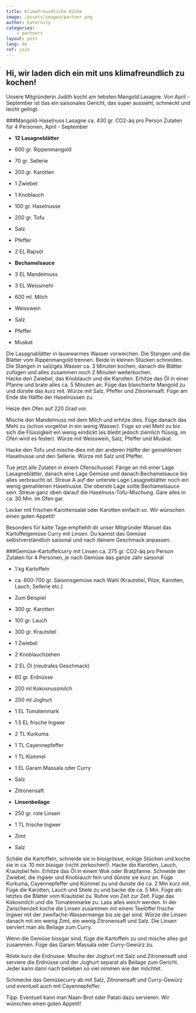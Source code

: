 ```yaml
---
title: Klimafreundliche Küche
image: /assets/images/partner.png
author: Eaternity
categories:
    - partners
layout: post
lang: de
ref: join
---
```


## Hi, wir laden dich ein mit uns klimafreundlich zu kochen!

Unsere Mitgründerin Judith kocht am liebsten Mangold Lasagne. Von April - September ist das ein saisonales Gericht, das super aussieht, schmeckt und leicht gelingt.

###Mangold-Haselnuss Lasagne	ca. 430 gr. CO2-äq pro Person
Zutaten für 4 Personen, April - September

- __12 Lasagneblätter__
- 600 gr. Rippenmangold
- 70 gr. Sellerie
- 200 gr. Karotten
- 1 Zwiebel
- 1 Knoblauch
- 100 gr. Haselnusse
- 200 gr. Tofu
- Salz
- Pfeffer
- 2 EL Rapsöl

- __Bechamelsauce__
- 3 EL Mandelmuss
- 3 EL Weissmehl
- 600 ml. Milch
- Weisswein
- Salz
- Pfeffer
- Muskat

Die Lasagnablätter in lauwwarmes Wasser vorweichen. Die Stangen und die Blätter vom Rippenmangold trennen. Beide in kleinen Stücken schneiden. Die Stangen in salziges Wasser ca. 3 Minuten kochen, danach die Blätter zufügen und alles zusammen noch 2 Minuten weiterkochen.  
Hacke den Zwiebel, das Knoblauch und die Karotten. Erhitze das Öl in einer Pfanne und brate alles ca. 5 Minuten an. Füge das blanchierte Mangold zu und dünste das kurz mit. Würze mit Salz, Pfeffer und Zitronensaft. Füge am Ende die Hälfte der Haselnüssen zu.

Heize den Ofen auf 220 Grad vor.

Mische den Mandelmuss mit dem Milch und erhitze dies. Füge danach das Mehl zu (schon vorgelöst in ein wenig Wasser). Füge so viel Mehl zu bis sich die Flüssigkeit ein wenig eindickt (es bleibt jedoch ziemlich flüssig, im Ofen wird es fester). Würze mit Weisswein, Salz, Pfeffer und Muskat.

Hacke den Tofu und mische dies mit der anderen Hälfte der gemahlenen Haselnusse und den Sellerie. Würze mit Salz und Pfeffer.

Tue jetzt alle Zutaten in einem Ofenschussel. Fänge an mit einer Lage Lasagneblätter, danach eine Lage Gemüse und danach Bechamelsauce bis alles verbraucht ist. Streue A
auf der unterste Lage Lasagneblätter noch ein wenig gemahlenen Haselnusse. Die oberste Lage sollte Bechamelsauce sein. Streue ganz oben darauf die Haselnuss-Tofu-Mischung. Gare alles in ca. 30 Min. im Ofen gar.

Lecker mit frischen Karottensalat oder Karotten einfach so.  Wir wünschen einen guten Appetit!


Besonders für kalte Tage empfiehlt dir unser Mitgründer Manuel das Kartoffelgemüse Curry mit Linsen.  Du kannst das Gemüse selbstverständlich saisonal und nach deinem Geschmack anpassen.

###Gemüse-Kartoffelcurry mit Linsen ca. 275 gr. CO2-äq pro Person
Zutaten für 4 Personen, je nach Gemüse das ganze Jahr saisonal

- 1 kg Kartoffeln
- ca. 600-700 gr. Saisonsgemüse nach Wahl (Krautstiel, Pilze, Karotten, Lauch, Sellerie etc.)
- Zum Beispiel
- 300 gr. Karotten
- 100 gr. Lauch
- 300 gr. Krautstiel
- 1 Zwiebel
- 2 Knoblauchzehen
- 2 EL Öl (neutrales Geschmack)
- 60 gr. Erdnüsse
- 200 ml Kokosnussmilch
- 200 ml Joghurt
- 1 EL Tomatenmark
- 1.5 EL frische Ingwer
- 2 TL Kurkuma
- 1 TL Cayennepfeffer
- 1 TL Kümmel
- 1 EL Garam Massala oder Curry
- Salz
- Zitronensaft

- __Linsenbeilage__
- 250 gr. rote Linsen
- 1 TL frische Ingwer
- Zimt
- Salz

Schäle die Kartoffeln, schneide sie in bissgrösse, eckige Stücken und koche sie in ca. 10 min bissgar (nicht zerkochen!). Hacke die Karotten, Lauch, Krautstiel fein. Erhitze das Öl in einem Wok oder Bratpfanne. Schneide der Zwiebel, die Ingwer und Knoblauch fein und dünste sie kurz an. Füge Kurkuma, Cayennepfeffer und Kümmel zu und dunste die ca. 2 Min kurz mit. Füge die Karotten, Lauch und Stiele zu und backe die ca. 5 Min. Füge als letztes die Blätter vom Krautstiel zu. Ruhre von Zeit zur Zeit. Füge das Kokosmilch und die Tomatenmarke zu. Lass alles weich werden.
In der Zwischenzeit koche die Linsen zusammen mit einem Teelöffel frische Ingwer mit der zweifache-Wassermenge bis sie gar sind. Würze die Linsen danach mit ein wenig Zimt, ein wenig Zitronensaft und Salz. Die Linsen serviert man als Beilage zum Curry.

Wenn die Gemüse bissgar sind, füge die Kartoffeln zu und mische alles gut zusammen. Füge das Garam Massala oder Curry-Gewürz zu.

Röste kurz die Erdnusse. Mische der Joghurt mit Salz und Zitronensaft und serviere die Erdnüsse und der Joghurt separat als Beilage zum Gericht. Jeder kann dann nach belieben so viel nimmen wie der möchtet.

Schmecke das Gemüsecurry ab mit Salz, Zitronensaft und Curry-Gewürz und eventuell auch mit Cayennepfeffer.

Tipp: Eventuell kann man Naan-Brot oder Patati dazu servieren.
Wir wünschen einen guten Appetit!
